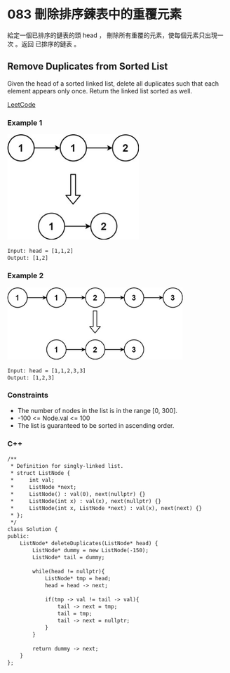# 083 刪除排序鍊表中的重覆元素

給定一個已排序的鏈表的頭 head ， 刪除所有重覆的元素，使每個元素只出現一次 。返回 已排序的鏈表 。


## Remove Duplicates from Sorted List

Given the head of a sorted linked list, delete all duplicates such that each element appears only once. Return the linked list sorted as well.


[LeetCode](https://leetcode-cn.com/remove-duplicates-from-sorted-list/)

### Example 1

<img src="img/083_1.jpg" width = "300"/>

```
Input: head = [1,1,2]
Output: [1,2]
```

### Example 2

<img src="img/083_2.jpg" width = "400"/>

```
Input: head = [1,1,2,3,3]
Output: [1,2,3]
``` 

### Constraints

* The number of nodes in the list is in the range [0, 300].
* -100 <= Node.val <= 100
* The list is guaranteed to be sorted in ascending order.


### C++ 

```
/**
 * Definition for singly-linked list.
 * struct ListNode {
 *     int val;
 *     ListNode *next;
 *     ListNode() : val(0), next(nullptr) {}
 *     ListNode(int x) : val(x), next(nullptr) {}
 *     ListNode(int x, ListNode *next) : val(x), next(next) {}
 * };
 */
class Solution {
public:
    ListNode* deleteDuplicates(ListNode* head) {
        ListNode* dummy = new ListNode(-150);
        ListNode* tail = dummy;

        while(head != nullptr){
            ListNode* tmp = head;
            head = head -> next;

            if(tmp -> val != tail -> val){
                tail -> next = tmp;
                tail = tmp;
                tail -> next = nullptr;
            }
        }

        return dummy -> next;
    }
};
```
